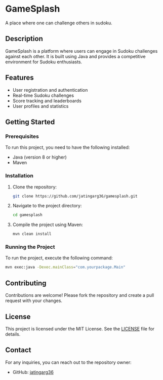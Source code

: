 # GameSplash

A place where one can challenge others in sudoku.

## Description

GameSplash is a platform where users can engage in Sudoku challenges against each other. It is built using Java and provides a competitive environment for Sudoku enthusiasts.

## Features

- User registration and authentication
- Real-time Sudoku challenges
- Score tracking and leaderboards
- User profiles and statistics

## Getting Started

### Prerequisites

To run this project, you need to have the following installed:

- Java (version 8 or higher)
- Maven

### Installation

1. Clone the repository:
    ```bash
    git clone https://github.com/jatingarg36/gamesplash.git
    ```
2. Navigate to the project directory:
    ```bash
    cd gamesplash
    ```
3. Compile the project using Maven:
    ```bash
    mvn clean install
    ```

### Running the Project

To run the project, execute the following command:
```bash
mvn exec:java -Dexec.mainClass="com.yourpackage.Main"
```

## Contributing

Contributions are welcome! Please fork the repository and create a pull request with your changes.

## License

This project is licensed under the MIT License. See the [LICENSE](LICENSE) file for details.

## Contact

For any inquiries, you can reach out to the repository owner:

- GitHub: [jatingarg36](https://github.com/jatingarg36)
